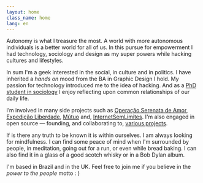 ```yaml
---
layout: home
class_name: home
lang: en
---
```


Autonomy is what I treasure the most. A world with more autonomous individuals is a better world for all of us. In this pursue for empowerment I had technology, sociology and design as my super powers while hacking cultures and lifestyles.

In sum I'm a geek interested in the social, in culture and in politics. I have inherited a _hands on_ mood from the BA in Graphic Design I hold. My passion for technology introduced me to the idea of hacking. And as a [PhD student in sociology](https://www.essex.ac.uk/sociology/staff/profile.aspx?ID=3456) I enjoy reflecting upon common relationships of our daily life.

I’m involved in many side projects such as [Operação Serenata de Amor](http://serenata.datasciencebr.com), [Expedição Liberdade](http://www.expedicaoliberdade.com.br), [Mútuo](https://vimeo.com/72760145) and, [InternetSemLimites](https://github.com/InternetSemLimites). I'm also engaged in open source — founding, and collaborating to, [various projects](https://github.com/cuducos/).

If is there any truth to be known it is within ourselves. I am always looking for mindfulness. I can find some peace of mind when I'm surrounded by people, in meditation, going out for a run, or even while bread baking. I can also find it in a glass of a good scotch whisky or in a Bob Dylan album.

I'm based in <span itemprop="workLocation">Brazil</span> and in the <span property="workLocation">UK</span>. Feel free to join me if you believe in the _power to the people_ motto : )